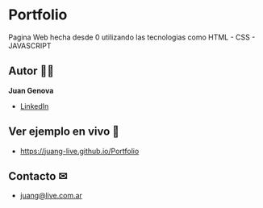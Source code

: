# Portfolio
Pagina Web hecha desde 0 utilizando las tecnologias como HTML - CSS - JAVASCRIPT

## Autor 👩‍💻

**Juan Genova**

* [LinkedIn](https://www.linkedin.com/in/juan-g%C3%A9nova/)

## Ver ejemplo en vivo 🚀
- https://juang-live.github.io/Portfolio

## Contacto ✉
- juang@live.com.ar
